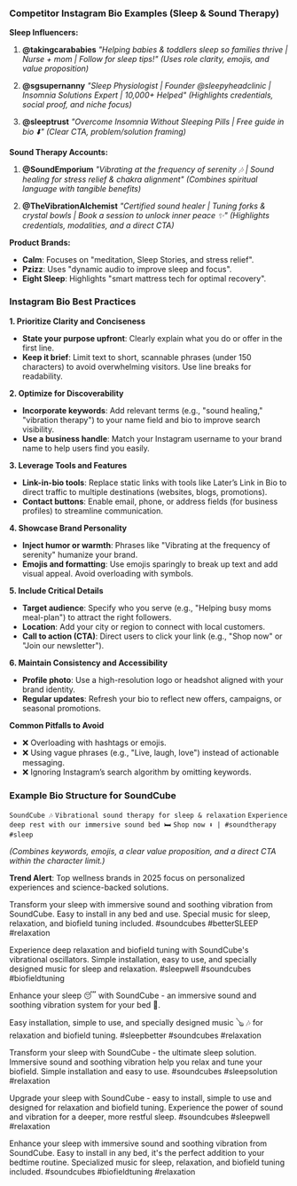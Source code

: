 ### Competitor Instagram Bio Examples (Sleep & Sound Therapy)

**Sleep Influencers:**
1. **@takingcarababies**
   *"Helping babies & toddlers sleep so families thrive | Nurse + mom | Follow for sleep tips!"*
   *(Uses role clarity, emojis, and value proposition)*

2. **@sgsupernanny**
   *"Sleep Physiologist | Founder @sleepyheadclinic | Insomnia Solutions Expert | 10,000+ Helped"*
   *(Highlights credentials, social proof, and niche focus)*

3. **@sleeptrust**
   *"Overcome Insomnia Without Sleeping Pills | Free guide in bio ⬇️"*
   *(Clear CTA, problem/solution framing)*

**Sound Therapy Accounts:**
1. **@SoundEmporium**
   *"Vibrating at the frequency of serenity 🎶 | Sound healing for stress relief & chakra alignment"*
   *(Combines spiritual language with tangible benefits)*

2. **@TheVibrationAlchemist**
   *"Certified sound healer | Tuning forks & crystal bowls | Book a session to unlock inner peace ✨"*
   *(Highlights credentials, modalities, and a direct CTA)*

**Product Brands:**
- **Calm**: Focuses on "meditation, Sleep Stories, and stress relief".
- **Pzizz**: Uses "dynamic audio to improve sleep and focus".
- **Eight Sleep**: Highlights "smart mattress tech for optimal recovery".

### Instagram Bio Best Practices

**1. Prioritize Clarity and Conciseness**
- **State your purpose upfront**: Clearly explain what you do or offer in the first line.
- **Keep it brief**: Limit text to short, scannable phrases (under 150 characters) to avoid overwhelming visitors. Use line breaks for readability.

**2. Optimize for Discoverability**
- **Incorporate keywords**: Add relevant terms (e.g., "sound healing," "vibration therapy") to your name field and bio to improve search visibility.
- **Use a business handle**: Match your Instagram username to your brand name to help users find you easily.

**3. Leverage Tools and Features**
- **Link-in-bio tools**: Replace static links with tools like Later’s Link in Bio to direct traffic to multiple destinations (websites, blogs, promotions).
- **Contact buttons**: Enable email, phone, or address fields (for business profiles) to streamline communication.

**4. Showcase Brand Personality**
- **Inject humor or warmth**: Phrases like "Vibrating at the frequency of serenity" humanize your brand.
- **Emojis and formatting**: Use emojis sparingly to break up text and add visual appeal. Avoid overloading with symbols.

**5. Include Critical Details**
- **Target audience**: Specify who you serve (e.g., "Helping busy moms meal-plan") to attract the right followers.
- **Location**: Add your city or region to connect with local customers.
- **Call to action (CTA)**: Direct users to click your link (e.g., "Shop now" or "Join our newsletter").

**6. Maintain Consistency and Accessibility**
- **Profile photo**: Use a high-resolution logo or headshot aligned with your brand identity.
- **Regular updates**: Refresh your bio to reflect new offers, campaigns, or seasonal promotions.

**Common Pitfalls to Avoid**
- ❌ Overloading with hashtags or emojis.
- ❌ Using vague phrases (e.g., "Live, laugh, love") instead of actionable messaging.
- ❌ Ignoring Instagram’s search algorithm by omitting keywords.

### Example Bio Structure for SoundCube

`SoundCube 🎶`
`Vibrational sound therapy for sleep & relaxation`
`Experience deep rest with our immersive sound bed 🛏️`
`Shop now ⬇️ | #soundtherapy #sleep`

*(Combines keywords, emojis, a clear value proposition, and a direct CTA within the character limit.)*

**Trend Alert**: Top wellness brands in 2025 focus on personalized experiences and science-backed solutions.

Transform your sleep with immersive sound and soothing vibration from SoundCube. Easy to install in any bed and use. Special music for sleep, relaxation, and biofield tuning included. #soundcubes #betterSLEEP #relaxation

Experience deep relaxation and biofield tuning with SoundCube's vibrational oscillators. Simple installation, easy to use, and specially designed music for sleep and relaxation. #sleepwell #soundcubes #biofieldtuning

Enhance your sleep 😴 with SoundCube - an immersive sound and soothing vibration system for your bed 🛌.

Easy installation, simple to use, and specially designed music 🪕 🎶 for relaxation and biofield tuning. #sleepbetter #soundcubes #relaxation

Transform your sleep with SoundCube - the ultimate sleep solution. Immersive sound and soothing vibration help you relax and tune your biofield. Simple installation and easy to use. #soundcubes #sleepsolution #relaxation

Upgrade your sleep with SoundCube - easy to install, simple to use and designed for relaxation and biofield tuning. Experience the power of sound and vibration for a deeper, more restful sleep. #soundcubes #sleepwell #relaxation

Enhance your sleep with immersive sound and soothing vibration from SoundCube. Easy to install in any bed, it's the perfect addition to your bedtime routine. Specialized music for sleep, relaxation, and biofield tuning included. #soundcubes #biofieldtuning #relaxation
